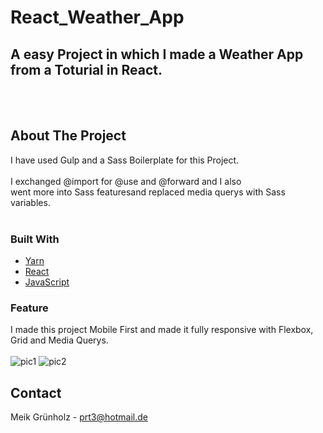 # React_Weather_App

## A easy Project in which I made a Weather App from a Toturial in React.




<br><br>









<!-- ABOUT THE PROJECT -->
## About The Project

I have used Gulp and a Sass Boilerplate for this Project. <br><br>
I exchanged @import for @use and @forward and I also <br>
went more into Sass featuresand replaced media querys with Sass variables. <br><br>





### Built With


* [Yarn](https://yarnpkg.com/)
* [React](https://reactjs.org/)
* [JavaScript](https://developer.mozilla.org/de/docs/Web/JavaScript/)



### Feature

I made this project Mobile First and made it fully responsive with Flexbox, Grid and Media Querys. <br> <br>
![pic1](https://user-images.githubusercontent.com/57542570/154726904-9ffd9114-8703-4fd7-ab4a-dbe23598cf27.png)
![pic2](https://user-images.githubusercontent.com/57542570/154726920-a356ef46-595d-4bc7-a4e1-a4ea09573415.png)


<!-- CONTACT -->
## Contact

Meik Grünholz -  prt3@hotmail.de




